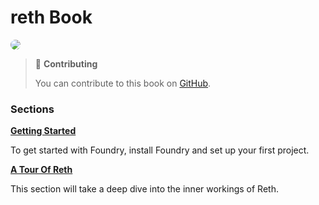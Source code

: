 # reth Book

<img src="images/" style="border-radius: 20px">

<!-- Add a quick description about Reth, what it is, the goals of the build, and any other quick overview information   -->


> 📖 **Contributing**
>
> You can contribute to this book on [GitHub]().

### Sections

**[Getting Started]()**

To get started with Foundry, install Foundry and set up your first project.

**[A Tour Of Reth]()**

This section will take a deep dive into the inner workings of Reth. 
